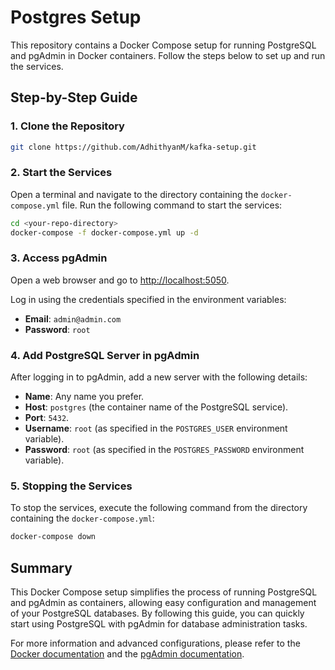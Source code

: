 # Postgres Setup

This repository contains a Docker Compose setup for running PostgreSQL and pgAdmin in Docker containers. Follow the steps below to set up and run the services.

## Step-by-Step Guide

### 1. Clone the Repository

```bash
git clone https://github.com/AdhithyanM/kafka-setup.git
```

### 2. Start the Services

Open a terminal and navigate to the directory containing the `docker-compose.yml` file. Run the following command to start the services:

```bash
cd <your-repo-directory>
docker-compose -f docker-compose.yml up -d
```

### 3. Access pgAdmin

Open a web browser and go to [http://localhost:5050](http://localhost:5050).

Log in using the credentials specified in the environment variables:

- **Email**: `admin@admin.com`
- **Password**: `root`

### 4. Add PostgreSQL Server in pgAdmin

After logging in to pgAdmin, add a new server with the following details:

- **Name**: Any name you prefer.
- **Host**: `postgres` (the container name of the PostgreSQL service).
- **Port**: `5432`.
- **Username**: `root` (as specified in the `POSTGRES_USER` environment variable).
- **Password**: `root` (as specified in the `POSTGRES_PASSWORD` environment variable).

### 5. Stopping the Services

To stop the services, execute the following command from the directory containing the `docker-compose.yml`:

```bash
docker-compose down
```

## Summary

This Docker Compose setup simplifies the process of running PostgreSQL and pgAdmin as containers, allowing easy configuration and management of your PostgreSQL databases. By following this guide, you can quickly start using PostgreSQL with pgAdmin for database administration tasks.

For more information and advanced configurations, please refer to the [Docker documentation](https://docs.docker.com/compose/) and the [pgAdmin documentation](https://www.pgadmin.org/docs/).
